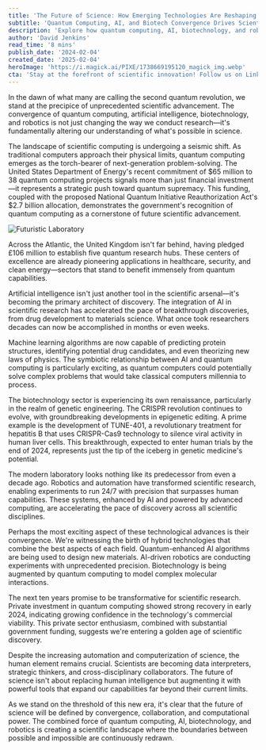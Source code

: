 ```yaml
---
title: 'The Future of Science: How Emerging Technologies Are Reshaping Our World'
subtitle: 'Quantum Computing, AI, and Biotech Convergence Drives Scientific Revolution'
description: 'Explore how quantum computing, AI, biotechnology, and robotics are converging to create unprecedented scientific breakthroughs. From $65 million in quantum research funding to revolutionary CRISPR treatments, discover how emerging technologies are reshaping the future of scientific discovery.'
author: 'David Jenkins'
read_time: '8 mins'
publish_date: '2024-02-04'
created_date: '2025-02-04'
heroImage: 'https://i.magick.ai/PIXE/1738669195120_magick_img.webp'
cta: 'Stay at the forefront of scientific innovation! Follow us on LinkedIn for daily updates on groundbreaking technological advances and emerging research trends.'
---
```


In the dawn of what many are calling the second quantum revolution, we stand at the precipice of unprecedented scientific advancement. The convergence of quantum computing, artificial intelligence, biotechnology, and robotics is not just changing the way we conduct research—it's fundamentally altering our understanding of what's possible in science.

The landscape of scientific computing is undergoing a seismic shift. As traditional computers approach their physical limits, quantum computing emerges as the torch-bearer of next-generation problem-solving. The United States Department of Energy's recent commitment of $65 million to 38 quantum computing projects signals more than just financial investment—it represents a strategic push toward quantum supremacy. This funding, coupled with the proposed National Quantum Initiative Reauthorization Act's $2.7 billion allocation, demonstrates the government's recognition of quantum computing as a cornerstone of future scientific advancement.

![Futuristic Laboratory](https://i.magick.ai/PIXE/1738669195123_magick_img.webp)

Across the Atlantic, the United Kingdom isn't far behind, having pledged £106 million to establish five quantum research hubs. These centers of excellence are already pioneering applications in healthcare, security, and clean energy—sectors that stand to benefit immensely from quantum capabilities.

Artificial intelligence isn't just another tool in the scientific arsenal—it's becoming the primary architect of discovery. The integration of AI in scientific research has accelerated the pace of breakthrough discoveries, from drug development to materials science. What once took researchers decades can now be accomplished in months or even weeks.

Machine learning algorithms are now capable of predicting protein structures, identifying potential drug candidates, and even theorizing new laws of physics. The symbiotic relationship between AI and quantum computing is particularly exciting, as quantum computers could potentially solve complex problems that would take classical computers millennia to process.

The biotechnology sector is experiencing its own renaissance, particularly in the realm of genetic engineering. The CRISPR revolution continues to evolve, with groundbreaking developments in epigenetic editing. A prime example is the development of TUNE-401, a revolutionary treatment for hepatitis B that uses CRISPR-Cas9 technology to silence viral activity in human liver cells. This breakthrough, expected to enter human trials by the end of 2024, represents just the tip of the iceberg in genetic medicine's potential.

The modern laboratory looks nothing like its predecessor from even a decade ago. Robotics and automation have transformed scientific research, enabling experiments to run 24/7 with precision that surpasses human capabilities. These systems, enhanced by AI and powered by advanced computing, are accelerating the pace of discovery across all scientific disciplines.

Perhaps the most exciting aspect of these technological advances is their convergence. We're witnessing the birth of hybrid technologies that combine the best aspects of each field. Quantum-enhanced AI algorithms are being used to design new materials. AI-driven robotics are conducting experiments with unprecedented precision. Biotechnology is being augmented by quantum computing to model complex molecular interactions.

The next ten years promise to be transformative for scientific research. Private investment in quantum computing showed strong recovery in early 2024, indicating growing confidence in the technology's commercial viability. This private sector enthusiasm, combined with substantial government funding, suggests we're entering a golden age of scientific discovery.

Despite the increasing automation and computerization of science, the human element remains crucial. Scientists are becoming data interpreters, strategic thinkers, and cross-disciplinary collaborators. The future of science isn't about replacing human intelligence but augmenting it with powerful tools that expand our capabilities far beyond their current limits.

As we stand on the threshold of this new era, it's clear that the future of science will be defined by convergence, collaboration, and computational power. The combined force of quantum computing, AI, biotechnology, and robotics is creating a scientific landscape where the boundaries between possible and impossible are continuously redrawn.